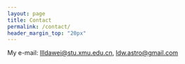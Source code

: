 ```yaml
---
layout: page
title: Contact
permalink: /contact/
header_margin_top: "20px"
---
```


<!-- <figure class="image_center"><img src="../images/XMU.JPG" alt="My image"> -->
<!-- <figcaption>Songen Building, Xiamen University, Xiamen, China (BTW, I'm not here)</figcaption></figure>  -->

<!-- My office address: Experiment Building room 404, Haiyun Campus, Xiamen University, Fujian 361005, China -->

My e-mail: [llldawei@stu.xmu.edu.cn](mailto:llldawei@stu.xmu.edu.cn), [ldw.astro@gmail.com](mailto:ldw.astro@gmail.com)
